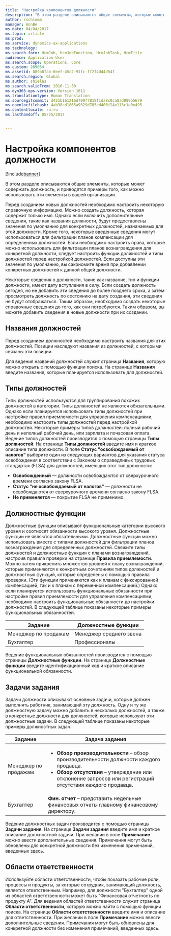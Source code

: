 ```yaml
---
title: "Настройка компонентов должности"
description: "В этом разделе описываются общие элементы, которые может содержать должность, и приводятся примеры того, как можно использовать эти элементы в вашей организации."
author: rschloma
manager: AnnBe
ms.date: 04/04/2017
ms.topic: article
ms.prod: 
ms.service: dynamics-ax-applications
ms.technology: 
ms.search.form: HcmJob, HcmJobFunction, HcmJobTask, HcmTitle
audience: Application User
ms.search.scope: Operations, Core
ms.custom: 269054
ms.assetid: 889a8fab-0eef-45c2-91fc-ff2f4d44d54f
ms.search.region: Global
ms.author: shielas
ms.search.validFrom: 2016-11-30
ms.dyn365.ops.version: Version 1611
ms.translationtype: Human Translation
ms.sourcegitcommit: d421b161216d700f7819f1da8c0ca8ad089b5670
ms.openlocfilehash: 4ab38cd1865a9329d785ed406f24e113c1a0e495
ms.contentlocale: ru-ru
ms.lasthandoff: 05/25/2017


---
```


# <a name="setting-up-the-components-of-a-job"></a>Настройка компонентов должности

[!include[banner](includes/banner.md)]


В этом разделе описываются общие элементы, которые может содержать должность, и приводятся примеры того, как можно использовать эти элементы в вашей организации. 

Перед созданием новых должностей необходимо настроить некоторую справочную информацию. Можно создать должность, которая содержит только имя. Однако если включить дополнительные сведения, такие как названия должности, будут предоставлены значения по умолчанию для конкретных должностей, назначаемых для этой должности. Кроме того, некоторые введенные сведения могут использоваться для фильтрации планов компенсации для определенных должностей. Если необходимо настроить права, которые можно использовать для фильтрации планов вознаграждения для конкретной должности, следует настроить функции должностей и типы должностей перед настройкой должностей. Если доступны эти значения по умолчанию, вы сэкономите время при добавлении конкретных должностей к данной общей должности. 

Некоторые сведения о должности, такие как название, тип и функции должности, имеют дату вступления в силу. Если создать должность сегодня, но не добавить эти сведения до более позднего срока, а затем просмотреть должность по состоянию на дату создания, эти сведения не будут отображаться. Таким образом, необходимо создать некоторые справочные сведения до того, как они потребуются. Таким образом, вы можете добавить сведения в новые должности при их создании.

## <a name="job-titles"></a>Названия должностей
Перед созданием должностей необходимо настроить названия для этих должностей. Позиции наследуют названия из должностей, с которыми связаны эти позиции. 

Для ведения названий должностей служит страница **Названия**, которую можно открыть с помощью функции поиска. На странице **Названия** введите названия, которые планируется использовать для должностей.

## <a name="job-types"></a>Типы должностей
Типы должностей используются для группирования похожих должностей в категории. Типы должностей не являются обязательными. Однако если планируется использовать типы должностей при настройке правил приемлемости для управления компенсациями, необходимо настроить типы должностей перед настройкой должностей. Некоторые примеры типов должностей: полный рабочий день и неполный рабочий день, или зарплата и почасовая оплата. Ведение типов должностей производится с помощью страницы **Типы должностей**. На странице **Типы должностей** введите имя и краткое описание типа должности. В поле **Статус "освобождаемый от налогов"** выберите один из следующих вариантов для указания статуса освобождения в соответствии с Законом о справедливых трудовых стандартах (FLSA) для должностей, имеющих этот тип должности:

-   **Освобожденный** — должности освобождаются от сверхурочного времени согласно закону FLSA.
-   **Статус "не освобождаемый от налогов"** — должности не освобождаются от сверхурочного времени согласно закону FLSA.
-   **Не применяется** — покрытие FLSA не применимо.

## <a name="job-functions"></a>Должностные функции
Должностные функции описывают функциональные категории высокого уровня и соотносят обязанности высокого уровня. Должностные функции не являются обязательными. Должностные функции можно использовать вместе с типами должностей для фильтрации планов вознаграждения для определенных должностей. Свяжите типы должностей и должностные функции с планами вознаграждений, настроив правила проверки на странице **Правила приемлемости**. Можно затем прикрепить множество уровней к плану вознаграждений, которые применяются к конкретным сочетаниям типов должностей и должностных функций, которые определены с помощью правила проверки. (Эти функции применяются как к планам с фиксированной компенсацией, так и к планам с переменной компенсацией.) Однако если планируется использовать функциональные обязанности при настройке правил приемлемости для управления компенсациями, необходимо настроить функциональные обязанности до настройки должностей. В следующей таблице показаны некоторые примеры функциональных обязанностей.

| Задание           | Должностные функции         |
|---------------|----------------------|
| Менеджер по продажам | Менеджер среднего звена    |
| Бухгалтер    | Профессионалы        |

Ведение функциональных обязанностей производится с помощью страницы **Должностные функции**. На странице **Должностные функции** введите идентификационный код и краткое описание функциональной обязанности.

## <a name="job-tasks"></a>Задачи задания
Задачи должности описывают основные задачи, которые должен выполнять работник, занимающий эту должность. Одну и ту же должностную задачу можно добавить в несколько должностей, а также в конкретные должности для должностей, которые используют эти должностные задачи. В следующей таблице показаны некоторые примеры должностных задач.

<table>
<thead>
<tr class="header">
<th>Задание</th>
<th>Задача задания</th>
</tr>
</thead>
<tbody>
<tr class="odd">
<td>Менеджер по продажам</td>
<td><ul>
<li><strong>Обзор производительности</strong> – обзор производительности должности каждого продавца.</li>
<li><strong>Обзор отсутствия</strong> – утверждение или отклонение запросов или регистраций отсутствия каждого продавца.</li>
</ul></td>
</tr>
<tr class="even">
<td>Бухгалтер</td>
<td><strong>Фин. отчет</strong> – представить недельные финансовых отчеты главному финансовому директору.</td>
</tr>
</tbody>
</table>

Ведение должностных задач производится с помощью страницы **Задачи задания**. На странице **Задачи задания** введите имя и краткое описание должностной задачи. При желании в поле **Примечание** можно ввести дополнительные сведения. Примечания могут быть обновлены для конкретной должности без изменения примечаний, введенных здесь.

## <a name="areas-of-responsibility"></a>Области ответственности
Используйте области ответственности, чтобы показать рабочие роли, процессы и продукты, за которые сотрудник, занимающий должность, является ответственным. Например, для должности "Бухгалтер" одной из областей ответственности может быть "Финансовая отчетность по продукту А". Для ведения областей ответственности служит страница **Области ответственности**, которую можно найти с помощью функции поиска. На странице **Области ответственности** введите имя и описание для ответственности. При желании в поле **Примечание** можно ввести дополнительные сведения. Примечания могут быть обновлены для конкретной должности без изменения примечаний, введенных здесь.




